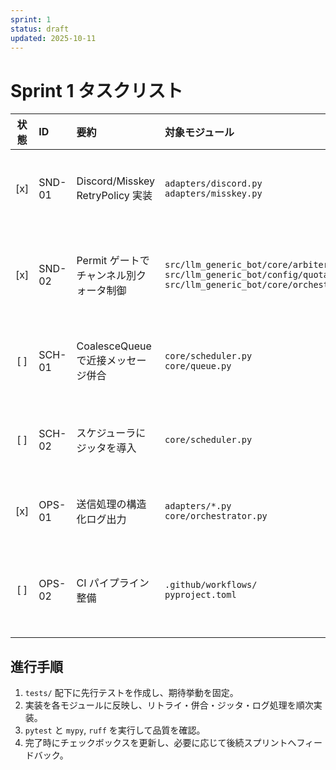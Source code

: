 ```yaml
---
sprint: 1
status: draft
updated: 2025-10-11
---
```


# Sprint 1 タスクリスト

| 状態 | ID | 要約 | 対象モジュール | 完了条件 | 先行着手テスト |
|:----:|:---|:-----|:---------------|:---------|:----------------|
| [x] | SND-01 | Discord/Misskey RetryPolicy 実装 | `adapters/discord.py`<br>`adapters/misskey.py` | 429/5xx 応答で指数バックオフを適用し、最大試行回数超過時に失敗イベントを記録する（`DiscordSender`/`MisskeySender` へ適用済み） | `tests/adapters/test_retry_policy.py`: 429, Retry-After, 5xx の再送シナリオ |
| [x] | SND-02 | Permit ゲートでチャンネル別クォータ制御 | `src/llm_generic_bot/core/arbiter.py`<br>`src/llm_generic_bot/config/quotas.py`<br>`src/llm_generic_bot/core/orchestrator.py` | クォータ超過時に送信抑止し、メトリクスとログへ拒否理由を残す（PermitGate をオーケストレータへ組み込み済み。残課題: quota 設定の運用チューニングと監視ダッシュボード反映） | `tests/core/test_quota_gate.py`: 上限到達・リセット・許可ケース |
| [ ] | SCH-01 | CoalesceQueue で近接メッセージ併合 | `core/scheduler.py`<br>`core/queue.py` | 時間窓内のジョブが単一バッチにまとめられ送信層に渡される（`CoalesceQueue` 実装は完了、スケジューラ経路への本配線が残り） | `tests/core/test_coalesce_queue.py`: 時間窓・閾値・単発ケース |
| [ ] | SCH-02 | スケジューラにジッタを導入 | `core/scheduler.py` | 指定ジッタ範囲で送信時刻が分散し、設定無効化時は即時送信（`next_slot` 実装とテストは完了、実運用パラメータ調整が残課題） | `tests/core/test_scheduler_jitter.py`: オフセット計算と無効化切替 |
| [x] | OPS-01 | 送信処理の構造化ログ出力 | `adapters/*.py`<br>`core/orchestrator.py` | 成功/失敗イベントを JSON で出力し、Correlation ID を付与（`run_with_retry` とオーケストレータで稼働中） | `tests/core/test_structured_logging.py`: ログフォーマット・エラー経路 |
| [ ] | OPS-02 | CI パイプライン整備 | `.github/workflows/`<br>`pyproject.toml` | lint/type/test の各ジョブが PR 時に自動実行され、結果がステータスチェックへ連携される（`lint`: `ruff check .`, `type`: `mypy src`, `test`: `pytest -q` を稼働中） | `act -W .github/workflows/ci.yml -j lint`, `act -W .github/workflows/ci.yml -j type`, `act -W .github/workflows/ci.yml -j test` |

## 進行手順
1. `tests/` 配下に先行テストを作成し、期待挙動を固定。
2. 実装を各モジュールに反映し、リトライ・併合・ジッタ・ログ処理を順次実装。
3. `pytest` と `mypy`, `ruff` を実行して品質を確認。
4. 完了時にチェックボックスを更新し、必要に応じて後続スプリントへフィードバック。
